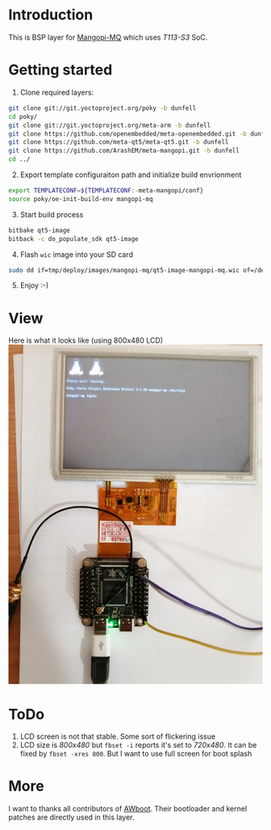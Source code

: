 # Introduction 
This is BSP layer for [Mangopi-MQ](https://mangopi.org/mangopi_mq) which uses _T113-S3_ SoC.

# Getting started
1. Clone required layers:
```bash
git clone git://git.yoctoproject.org/poky -b dunfell
cd poky/
git clone git://git.yoctoproject.org/meta-arm -b dunfell
git clone https://github.com/openembedded/meta-openembedded.git -b dunfell
git clone https://github.com/meta-qt5/meta-qt5.git -b dunfell
git clone https://github.com/ArashEM/meta-mangopi.git -b dunfell
cd ../
```
2. Export template configuraiton path and initialize build envrionment
```bash
export TEMPLATECONF=${TEMPLATECONF:-meta-mangopi/conf}
source poky/oe-init-build-env mangopi-mq
```
3. Start build process
```bash
bitbake qt5-image
bitback -c do_populate_sdk qt5-image
```
4. Flash `wic` image into your SD card
```bash
sudo dd if=tmp/deploy/images/mangopi-mq/qt5-image-mangopi-mq.wic of=/dev/sdX
```
5. Enjoy :-)

# View
Here is what it looks like (using 800x480 LCD)
![POKY](docs/poky.jpg)

# ToDo
1. LCD screen is not that stable. Some sort of flickering issue
2. LCD size is _800x480_ but `fbset -i` reports it's set to _720x480_. It can be fixed by `fbset -xres 800`. But I want to use full screen for boot splash

# More
I want to thanks all contributors of [AWboot](https://github.com/szemzoa/awboot). Their bootloader and kernel patches are directly used in this layer. 
